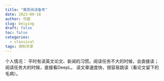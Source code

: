 ```yaml
---
title: "雅思阅读备考"
date: 2023-09-18
author: 可辰
slug: beiying
draft: false
toc: false
categories:
  - classical
tags: 资料共享
---
```


个人情况：
平时有读英文论文、新闻的习惯。阅读任务不大的时候，会直接读；阅读任务大的时候，直接看DeepL。
读文章速度快，很容易跳读（看论文留下的毛病）。